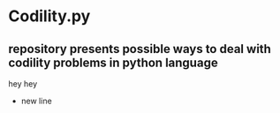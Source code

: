 # Codility.py
## repository presents possible ways to deal with codility problems in python language
hey hey

* new line
